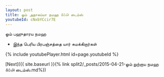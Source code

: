 ```yaml
---
layout: post
title: ஓம் அநாகய்யா நமஹ ௧௦௮ டைம்ஸ்
youtubeId: cNxbYCcir7E
---
```

 
 
 ஓம் பஹுதாரய நமஹ  
 
 -  இந்த பெரிய பிரபஞ்சத்தை யார் சுமக்கிறார்கள் 
 
  
 
  
 
 
 
 
 
 


{% include youtubePlayer.html id=page.youtubeId %}
 
[Next]({{ site.baseurl }}{% link  split2/_posts/2015-04-21-ஓம் றுற்றாய நமஹ ௧௦௮ டைம்ஸ்.md%})
 
